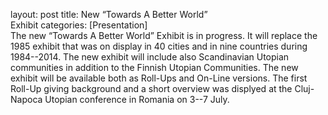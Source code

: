 layout: post 
title: New “Towards A Better World”  
Exhibit categories:  [Presentation]  
The new “Towards A Better World” Exhibit is in progress. It will replace the 1985 exhibit that was on display in 40 cities and in nine countries during 1984--2014. The new exhibit will include also Scandinavian Utopian communities in addition to the Finnish Utopian Communities. The new exhibit will be available both as Roll-Ups and On-Line versions. The first Roll-Up  giving background and a short overview was displyed at the Cluj-Napoca Utopian conference in Romania on 3--7 July. 
